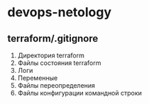 # devops-netology

## terraform/.gitignore

1. Директория terraform
1. Файлы состояния terraform
1. Логи
1. Переменные
1. Файлы переопределения
1. Файлы конфигурации командной строки


 

